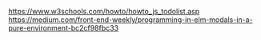 https://www.w3schools.com/howto/howto_js_todolist.asp
https://medium.com/front-end-weekly/programming-in-elm-modals-in-a-pure-environment-bc2cf98fbc33
